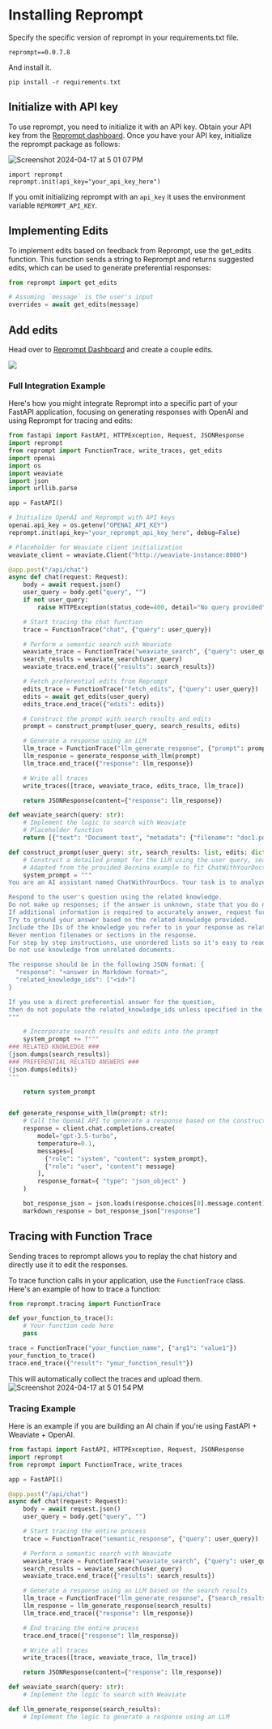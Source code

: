 # Installing Reprompt

Specify the specific version of reprompt in your requirements.txt file.

```
reprompt==0.0.7.8
```

And install it.

```
pip install -r requirements.txt
```

## Initialize with API key

To use reprompt, you need to initialize it with an API key. Obtain your API key from the [Reprompt dashboard](https://app.repromptai.com/). Once you have your API key, initialize the reprompt package as follows:

![Screenshot 2024-04-17 at 5 01 07 PM](https://github.com/reprompt/reprompt/assets/1288339/afa3dc4f-0cc8-4b46-8a83-a3f19babfa8c)


```
import reprompt
reprompt.init(api_key="your_api_key_here")
```

If you omit initializing reprompt with an `api_key` it uses the environment variable `REPROMPT_API_KEY`.


## Implementing Edits


To implement edits based on feedback from Reprompt, use the get_edits function. This function sends a string to Reprompt and returns suggested edits, which can be used to generate preferential responses:

```python
from reprompt import get_edits

# Assuming `message` is the user's input
overrides = await get_edits(message)
```

## Add edits

Head over to [Reprompt Dashboard](https://app.repromptai.com/tune) and create a couple edits.

![](https://github.com/reprompt/reprompt/assets/1288339/85ff3dcc-1f97-4c7d-845f-00d3b49814a8)


### Full Integration Example

Here's how you might integrate Reprompt into a specific part of your FastAPI application, focusing on generating responses with OpenAI and using Reprompt for tracing and edits:


```python
from fastapi import FastAPI, HTTPException, Request, JSONResponse
import reprompt
from reprompt import FunctionTrace, write_traces, get_edits
import openai
import os
import weaviate
import json
import urllib.parse

app = FastAPI()

# Initialize OpenAI and Reprompt with API keys
openai.api_key = os.getenv("OPENAI_API_KEY")
reprompt.init(api_key="your_reprompt_api_key_here", debug=False)

# Placeholder for Weaviate client initialization
weaviate_client = weaviate.Client("http://weaviate-instance:8080")

@app.post("/api/chat")
async def chat(request: Request):
    body = await request.json()
    user_query = body.get("query", "")
    if not user_query:
        raise HTTPException(status_code=400, detail="No query provided")

    # Start tracing the chat function
    trace = FunctionTrace("chat", {"query": user_query})

    # Perform a semantic search with Weaviate
    weaviate_trace = FunctionTrace("weaviate_search", {"query": user_query})
    search_results = weaviate_search(user_query)
    weaviate_trace.end_trace({"results": search_results})

    # Fetch preferential edits from Reprompt
    edits_trace = FunctionTrace("fetch_edits", {"query": user_query})
    edits = await get_edits(user_query)
    edits_trace.end_trace({"edits": edits})

    # Construct the prompt with search results and edits
    prompt = construct_prompt(user_query, search_results, edits)

    # Generate a response using an LLM
    llm_trace = FunctionTrace("llm_generate_response", {"prompt": prompt})
    llm_response = generate_response_with_llm(prompt)
    llm_trace.end_trace({"response": llm_response})

    # Write all traces
    write_traces([trace, weaviate_trace, edits_trace, llm_trace])

    return JSONResponse(content={"response": llm_response})

def weaviate_search(query: str):
    # Implement the logic to search with Weaviate
    # Placeholder function
    return [{"text": "Document text", "metadata": {"filename": "doc1.pdf", "page_number": 5}}]

def construct_prompt(user_query: str, search_results: list, edits: dict):
    # Construct a detailed prompt for the LLM using the user query, search results, and edits
    # Adapted from the provided Bernina example to fit ChatWithYourDocs
    system_prompt = """
You are an AI assistant named ChatWithYourDocs. Your task is to analyze extracted parts of long documents and answer questions based on this information.

Respond to the user's question using the related knowledge.
Do not make up responses; if the answer is unknown, state that you do not know.
If additional information is required to accurately answer, request further details from the user.
Try to ground your answer based on the related knowledge provided.
Include the IDs of the knowledge you refer to in your response as related_knowledge_ids.
Never mention filenames or sections in the response.
For step by step instructions, use unordered lists so it's easy to read.
Do not use knowledge from unrelated documents.

The response should be in the following JSON format: {
  "response": "<answer in Markdown format>",
  "related_knowledge_ids": ["<id>"]
}

If you use a direct preferential answer for the question,
then do not populate the related_knowledge_ids unless specified in the preferential answer.
"""

    # Incorporate search results and edits into the prompt
    system_prompt += f"""
### RELATED KNOWLEDGE ###
{json.dumps(search_results)}
### PREFERENTIAL RELATED ANSWERS ###
{json.dumps(edits)}
"""

    return system_prompt


def generate_response_with_llm(prompt: str):
    # Call the OpenAI API to generate a response based on the constructed prompt
    response = client.chat.completions.create(
        model="gpt-3.5-turbo",
        temperature=0.1,
        messages=[
          {"role": "system", "content": system_prompt},
          {"role": "user", "content": message}
        ],
        response_format={ "type": "json_object" }
    )

    bot_response_json = json.loads(response.choices[0].message.content)
    markdown_response = bot_response_json["response"]

```


## Tracing with Function Trace

Sending traces to reprompt allows you to replay the chat history and directly use it to edit the responses.

To trace function calls in your application, use the `FunctionTrace` class. Here's an example of how to trace a function:

```python
from reprompt.tracing import FunctionTrace

def your_function_to_trace():
    # Your function code here
    pass

trace = FunctionTrace("your_function_name", {"arg1": "value1"})
your_function_to_trace()
trace.end_trace({"result": "your_function_result"})
```

This will automatically collect the traces and upload them.
![Screenshot 2024-04-17 at 5 01 54 PM](https://github.com/reprompt/reprompt/assets/1288339/2eb0f04e-741f-49af-9ef9-b3c130e79248)

### Tracing Example

Here is an example if you are building an AI chain if you're using FastAPI + Weaviate + OpenAI.

```python
from fastapi import FastAPI, HTTPException, Request, JSONResponse
import reprompt
from reprompt import FunctionTrace, write_traces

app = FastAPI()

@app.post("/api/chat")
async def chat(request: Request):
    body = await request.json()
    user_query = body.get("query", "")

    # Start tracing the entire process
    trace = FunctionTrace("semantic_response", {"query": user_query})

    # Perform a semantic search with Weaviate
    weaviate_trace = FunctionTrace("weaviate_search", {"query": user_query})
    search_results = weaviate_search(user_query)
    weaviate_trace.end_trace({"results": search_results})

    # Generate a response using an LLM based on the search results
    llm_trace = FunctionTrace("llm_generate_response", {"search_results": search_results})
    llm_response = llm_generate_response(search_results)
    llm_trace.end_trace({"response": llm_response})

    # End tracing the entire process
    trace.end_trace({"response": llm_response})

    # Write all traces
    write_traces([trace, weaviate_trace, llm_trace])

    return JSONResponse(content={"response": llm_response})

def weaviate_search(query: str):
    # Implement the logic to search with Weaviate

def llm_generate_response(search_results):
    # Implement the logic to generate a response using an LLM

```


